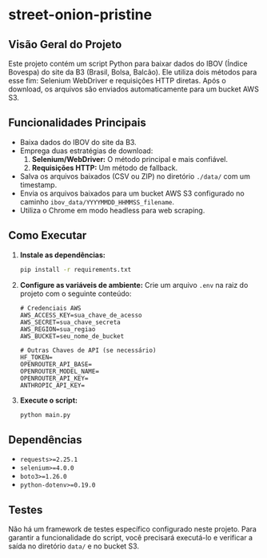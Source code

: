 # street-onion-pristine

## Visão Geral do Projeto
Este projeto contém um script Python para baixar dados do IBOV (Índice Bovespa) do site da B3 (Brasil, Bolsa, Balcão). Ele utiliza dois métodos para esse fim: Selenium WebDriver e requisições HTTP diretas. Após o download, os arquivos são enviados automaticamente para um bucket AWS S3.

## Funcionalidades Principais
- Baixa dados do IBOV do site da B3.
- Emprega duas estratégias de download:
    1.  **Selenium/WebDriver:** O método principal e mais confiável.
    2.  **Requisições HTTP:** Um método de fallback.
- Salva os arquivos baixados (CSV ou ZIP) no diretório `./data/` com um timestamp.
- Envia os arquivos baixados para um bucket AWS S3 configurado no caminho `ibov_data/YYYYMMDD_HHMMSS_filename`.
- Utiliza o Chrome em modo headless para web scraping.

## Como Executar
1.  **Instale as dependências:**
    ```bash
    pip install -r requirements.txt
    ```
2.  **Configure as variáveis de ambiente:**
    Crie um arquivo `.env` na raiz do projeto com o seguinte conteúdo:
    ```
    # Credenciais AWS
    AWS_ACCESS_KEY=sua_chave_de_acesso
    AWS_SECRET=sua_chave_secreta
    AWS_REGION=sua_regiao
    AWS_BUCKET=seu_nome_de_bucket

    # Outras Chaves de API (se necessário)
    HF_TOKEN=
    OPENROUTER_API_BASE=
    OPENROUTER_MODEL_NAME=
    OPENROUTER_API_KEY=
    ANTHROPIC_API_KEY=
    ```
3.  **Execute o script:**
    ```bash
    python main.py
    ```

## Dependências
- `requests>=2.25.1`
- `selenium>=4.0.0`
- `boto3>=1.26.0`
- `python-dotenv>=0.19.0`

## Testes
Não há um framework de testes específico configurado neste projeto. Para garantir a funcionalidade do script, você precisará executá-lo e verificar a saída no diretório `data/` e no bucket S3.

